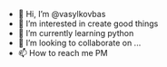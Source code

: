 - 👋 Hi, I’m @vasylkovbas
- 👀 I’m interested in create good things
- 🌱 I’m currently learning python
- 💞️ I’m looking to collaborate on ...
- 📫 How to reach me PM

<!---
vasylkovbas/vasylkovbas is a ✨ special ✨ repository because its `README.md` (this file) appears on your GitHub profile.
You can click the Preview link to take a look at your changes.
--->
